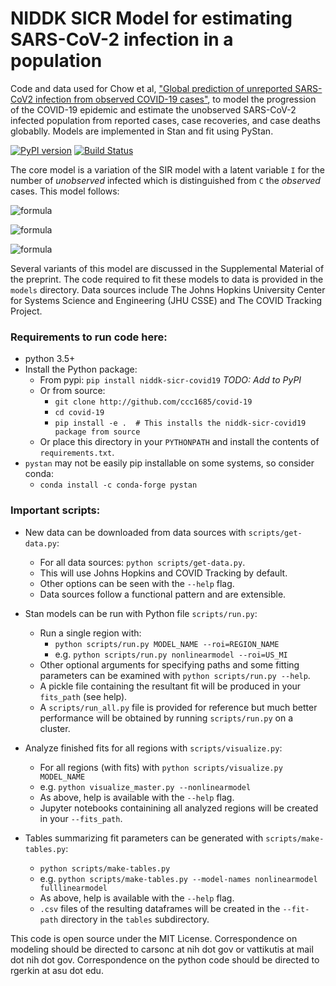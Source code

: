 # NIDDK SICR Model for estimating SARS-CoV-2 infection in a population

Code and data used for Chow et al, ["Global prediction of unreported SARS-CoV2 infection from observed COVID-19 cases"](https://www.medrxiv.org/content/10.1101/2020.04.29.20083485v1), to model the progression of the COVID-19 epidemic and estimate the unobserved SARS-CoV-2 infected population from reported cases, case recoveries, and case deaths globablly.  Models are implemented in Stan and fit using PyStan.  

[![PyPI version](https://badge.fury.io/py/covid-sicr.svg)](https://badge.fury.io/py/covid-sicr)
[![Build Status](https://travis-ci.org/nih-niddk-mbs/covid-sicr.svg?branch=refactor)](https://travis-ci.org/nih-niddk-mbs/covid-sicr)

The core model is a variation of the SIR model with a latent variable `I` for the number of *unobserved* infected which is distinguished from `C` the *observed* cases.  This model follows:

![formula](https://render.githubusercontent.com/render/math?math=%24%5Cfrac%7BdS%7D%7Bdt%7D%20%3D%20-%20%5Cfrac%7B%5Cbeta%7D%7BN%7D%20S%28I%20%2BqC%29%5Clabel%7BS%7D%24)

![formula](https://render.githubusercontent.com/render/math?math=%24%5Cfrac%7BdI%7D%7Bdt%7D%20%3D%20%5Cfrac%7B%5Cbeta%7D%7BN%7DS%28I%2BqC%29%20-%20%5Csigma_C%20I%20-%20%5Csigma_U%20I%20%20%5Clabel%7BI%7D%24)

![formula](https://render.githubusercontent.com/render/math?math=%24%5Cfrac%7BdC%7D%7Bdt%7D%20%3D%20%5Csigma_C%20I%20-%20%5Csigma_R%20C%20-%20%5Csigma_D%20%20C%20%5Clabel%7BC%7D%24)

Several variants of this model are discussed in the Supplemental Material of the preprint.  The code required to fit these models to data is provided in the `models` directory. Data sources include The Johns Hopkins University Center for Systems Science and Engineering (JHU CSSE) and The COVID Tracking Project.

### Requirements to run code here:
- python 3.5+
- Install the Python package:
  - From pypi: `pip install niddk-sicr-covid19` *TODO: Add to PyPI*
  - Or from source:
    - `git clone http://github.com/ccc1685/covid-19`
    - `cd covid-19`
    - `pip install -e .  # This installs the niddk-sicr-covid19 package from source`
  - Or place this directory in your `PYTHONPATH` and install the contents of `requirements.txt`. 
- `pystan` may not be easily pip installable on some systems, so consider conda:
  - `conda install -c conda-forge pystan`

### Important scripts:
- New data can be downloaded from data sources with `scripts/get-data.py`:
  - For all data sources: `python scripts/get-data.py`.
  - This will use Johns Hopkins and COVID Tracking by default.  
  - Other options can be seen with the `--help` flag.
  - Data sources follow a functional pattern and are extensible.

- Stan models can be run with Python file `scripts/run.py`:
  - Run a single region with:
    - `python scripts/run.py MODEL_NAME --roi=REGION_NAME`
    - e.g. `python scripts/run.py nonlinearmodel --roi=US_MI`
  - Other optional arguments for specifying paths and some fitting parameters can be examined with `python scripts/run.py --help`.
  - A pickle file containing the resultant fit will be produced in your `fits_path` (see help).
  - A `scripts/run_all.py` file is provided for reference but much better performance will be obtained by running `scripts/run.py` on a cluster.

- Analyze finished fits for all regions with `scripts/visualize.py`:
  - For all regions (with fits) with `python scripts/visualize.py MODEL_NAME`
  - e.g. `python visualize_master.py --nonlinearmodel`
  - As above, help is available with the `--help` flag.
  - Jupyter notebooks containining all analyzed regions will be created in your `--fits_path`.

- Tables summarizing fit parameters can be generated with `scripts/make-tables.py`:
  - `python scripts/make-tables.py`
  - e.g. `python scripts/make-tables.py --model-names nonlinearmodel fulllinearmodel`
  - As above, help is available with the `--help` flag.
  - `.csv` files of the resulting dataframes will be created in the `--fit-path` directory in the `tables` subdirectory.

This code is open source under the MIT License.
Correspondence on modeling should be directed to carsonc at nih dot gov or vattikutis at mail dot nih dot gov.
Correspondence on the python code should be directed to rgerkin at asu dot edu.
